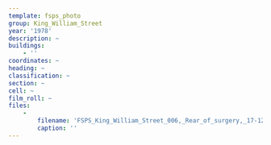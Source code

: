 ```yaml
---
template: fsps_photo
group: King_William_Street
year: '1978'
description: ~
buildings:
    - ''
coordinates: ~
heading: ~
classification: ~
section: ~
cell: ~
film_roll: ~
files:
    -
        filename: 'FSPS_King_William_Street_006,_Rear_of_surgery,_17-12-E,_1978.png'
        caption: ''
---
```

